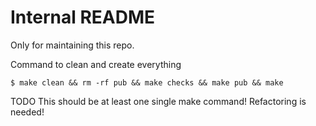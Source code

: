 # Internal README

Only for maintaining this repo.

Command to clean and create everything

    $ make clean && rm -rf pub && make checks && make pub && make

TODO This should be at least one single make command! Refactoring is needed!
